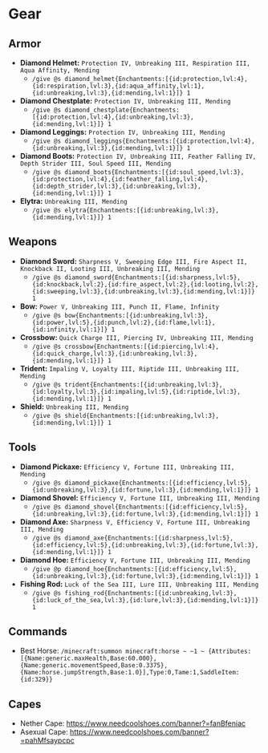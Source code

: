 # Gear

## Armor
- **Diamond Helmet:** `Protection IV, Unbreaking III, Respiration III, Aqua Affinity, Mending`
  - `/give @s diamond_helmet{Enchantments:[{id:protection,lvl:4},{id:respiration,lvl:3},{id:aqua_affinity,lvl:1},{id:unbreaking,lvl:3},{id:mending,lvl:1}]} 1`
- **Diamond Chestplate:** `Protection IV, Unbreaking III, Mending`
  - `/give @s diamond_chestplate{Enchantments:[{id:protection,lvl:4},{id:unbreaking,lvl:3},{id:mending,lvl:1}]} 1`
- **Diamond Leggings:** `Protection IV, Unbreaking III, Mending`
  - `/give @s diamond_leggings{Enchantments:[{id:protection,lvl:4},{id:unbreaking,lvl:3},{id:mending,lvl:1}]} 1`
- **Diamond Boots:** `Protection IV, Unbreaking III, Feather Falling IV, Depth Strider III, Soul Speed III, Mending`
  - `/give @s diamond_boots{Enchantments:[{id:soul_speed,lvl:3},{id:protection,lvl:4},{id:feather_falling,lvl:4},{id:depth_strider,lvl:3},{id:unbreaking,lvl:3},{id:mending,lvl:1}]} 1`
- **Elytra:** `Unbreaking III, Mending`
  - `/give @s elytra{Enchantments:[{id:unbreaking,lvl:3},{id:mending,lvl:1}]} 1`

## Weapons
- **Diamond Sword:** `Sharpness V, Sweeping Edge III, Fire Aspect II, Knockback II, Looting III, Unbreaking III, Mending`
  - `/give @s diamond_sword{Enchantments:[{id:sharpness,lvl:5},{id:knockback,lvl:2},{id:fire_aspect,lvl:2},{id:looting,lvl:2},{id:sweeping,lvl:3},{id:unbreaking,lvl:3},{id:mending,lvl:1}]} 1`
- **Bow:** `Power V, Unbreaking III, Punch II, Flame, Infinity`
  - `/give @s bow{Enchantments:[{id:unbreaking,lvl:3},{id:power,lvl:5},{id:punch,lvl:2},{id:flame,lvl:1},{id:infinity,lvl:1}]} 1`
- **Crossbow:** `Quick Charge III, Piercing IV, Unbreaking III, Mending`
  - `/give @s crossbow{Enchantments:[{id:piercing,lvl:4},{id:quick_charge,lvl:3},{id:unbreaking,lvl:3},{id:mending,lvl:1}]} 1`
- **Trident:** `Impaling V, Loyalty III, Riptide III, Unbreaking III, Mending`
  - `/give @s trident{Enchantments:[{id:unbreaking,lvl:3},{id:loyalty,lvl:3},{id:impaling,lvl:5},{id:riptide,lvl:3},{id:mending,lvl:1}]} 1`
- **Shield:** `Unbreaking III, Mending`
  - `/give @s shield{Enchantments:[{id:unbreaking,lvl:3},{id:mending,lvl:1}]} 1`

## Tools
- **Diamond Pickaxe:** `Efficiency V, Fortune III, Unbreaking III, Mending`
  - `/give @s diamond_pickaxe{Enchantments:[{id:efficiency,lvl:5},{id:unbreaking,lvl:3},{id:fortune,lvl:3},{id:mending,lvl:1}]} 1`
- **Diamond Shovel:** `Efficiency V, Fortune III, Unbreaking III, Mending`
  - `/give @s diamond_shovel{Enchantments:[{id:efficiency,lvl:5},{id:unbreaking,lvl:3},{id:fortune,lvl:3},{id:mending,lvl:1}]} 1`
- **Diamond Axe:** `Sharpness V, Efficiency V, Fortune III, Unbreaking III, Mending`
  - `/give @s diamond_axe{Enchantments:[{id:sharpness,lvl:5},{id:efficiency,lvl:5},{id:unbreaking,lvl:3},{id:fortune,lvl:3},{id:mending,lvl:1}]} 1`
- **Diamond Hoe:** `Efficiency V, Fortune III, Unbreaking III, Mending`
  - `/give @p diamond_hoe{Enchantments:[{id:efficiency,lvl:5},{id:unbreaking,lvl:3},{id:fortune,lvl:3},{id:mending,lvl:1}]} 1`
- **Fishing Rod:** `Luck of the Sea III, Lure III, Unbreaking III, Mending`
  - `/give @s fishing_rod{Enchantments:[{id:unbreaking,lvl:3},{id:luck_of_the_sea,lvl:3},{id:lure,lvl:3},{id:mending,lvl:1}]} 1`

## Commands
- Best Horse: `/minecraft:summon minecraft:horse ~ ~1 ~ {Attributes:[{Name:generic.maxHealth,Base:60.000},{Name:generic.movementSpeed,Base:0.3375},{Name:horse.jumpStrength,Base:1.0}],Type:0,Tame:1,SaddleItem:{id:329}}`

## Capes
- Nether Cape: https://www.needcoolshoes.com/banner?=fanBfeniac
- Asexual Cape: https://www.needcoolshoes.com/banner?=pahMfsaypcpc

